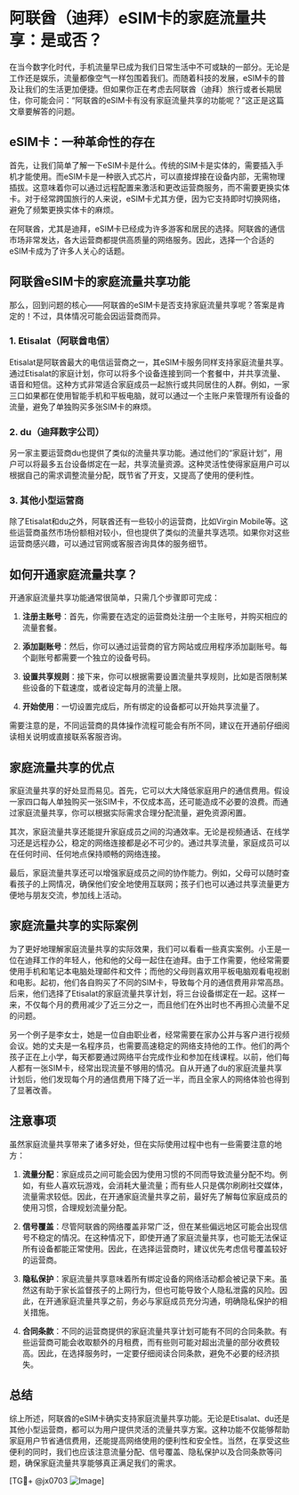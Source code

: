 # 阿联酋（迪拜）eSIM卡的家庭流量共享：是或否？

在当今数字化时代，手机流量早已成为我们日常生活中不可或缺的一部分。无论是工作还是娱乐，流量都像空气一样包围着我们。而随着科技的发展，eSIM卡的普及让我们的生活更加便捷。但如果你正在考虑去阿联酋（迪拜）旅行或者长期居住，你可能会问：“阿联酋的eSIM卡有没有家庭流量共享的功能呢？”这正是这篇文章要解答的问题。

## eSIM卡：一种革命性的存在

首先，让我们简单了解一下eSIM卡是什么。传统的SIM卡是实体的，需要插入手机才能使用。而eSIM卡是一种嵌入式芯片，可以直接焊接在设备内部，无需物理插拔。这意味着你可以通过远程配置来激活和更改运营商服务，而不需要更换实体卡。对于经常跨国旅行的人来说，eSIM卡尤其方便，因为它支持即时切换网络，避免了频繁更换实体卡的麻烦。

在阿联酋，尤其是迪拜，eSIM卡已经成为许多游客和居民的选择。阿联酋的通信市场非常发达，各大运营商都提供高质量的网络服务。因此，选择一个合适的eSIM卡成为了许多人关心的话题。

## 阿联酋eSIM卡的家庭流量共享功能

那么，回到问题的核心——阿联酋的eSIM卡是否支持家庭流量共享呢？答案是肯定的！不过，具体情况可能会因运营商而异。

### 1. **Etisalat（阿联酋电信）**

Etisalat是阿联酋最大的电信运营商之一，其eSIM卡服务同样支持家庭流量共享。通过Etisalat的家庭计划，你可以将多个设备连接到同一个套餐中，并共享流量、语音和短信。这种方式非常适合家庭成员一起旅行或共同居住的人群。例如，一家三口如果都在使用智能手机和平板电脑，就可以通过一个主账户来管理所有设备的流量，避免了单独购买多张SIM卡的麻烦。

### 2. **du（迪拜数字公司）**

另一家主要运营商du也提供了类似的流量共享功能。通过他们的“家庭计划”，用户可以将最多五台设备绑定在一起，共享流量资源。这种灵活性使得家庭用户可以根据自己的需求调整流量分配，既节省了开支，又提高了使用的便利性。

### 3. **其他小型运营商**

除了Etisalat和du之外，阿联酋还有一些较小的运营商，比如Virgin Mobile等。这些运营商虽然市场份额相对较小，但也提供了类似的流量共享选项。如果你对这些运营商感兴趣，可以通过官网或客服咨询具体的服务细节。

## 如何开通家庭流量共享？

开通家庭流量共享功能通常很简单，只需几个步骤即可完成：

1. **注册主账号**：首先，你需要在选定的运营商处注册一个主账号，并购买相应的流量套餐。
   
2. **添加副账号**：然后，你可以通过运营商的官方网站或应用程序添加副账号。每个副账号都需要一个独立的设备号码。

3. **设置共享规则**：接下来，你可以根据需要设置流量共享规则，比如是否限制某些设备的下载速度，或者设定每月的流量上限。

4. **开始使用**：一切设置完成后，所有绑定的设备都可以开始共享流量了。

需要注意的是，不同运营商的具体操作流程可能会有所不同，建议在开通前仔细阅读相关说明或直接联系客服咨询。

## 家庭流量共享的优点

家庭流量共享的好处显而易见。首先，它可以大大降低家庭用户的通信费用。假设一家四口每人单独购买一张SIM卡，不仅成本高，还可能造成不必要的浪费。而通过家庭流量共享，你可以根据实际需求合理分配流量，避免资源闲置。

其次，家庭流量共享还能提升家庭成员之间的沟通效率。无论是视频通话、在线学习还是远程办公，稳定的网络连接都是必不可少的。通过共享流量，家庭成员可以在任何时间、任何地点保持顺畅的网络连接。

最后，家庭流量共享还可以增强家庭成员之间的协作能力。例如，父母可以随时查看孩子的上网情况，确保他们安全地使用互联网；孩子们也可以通过共享流量更方便地与朋友交流，参加线上活动。

## 家庭流量共享的实际案例

为了更好地理解家庭流量共享的实际效果，我们可以看看一些真实案例。小王是一位在迪拜工作的年轻人，他和他的父母一起住在迪拜。由于工作需要，他经常需要使用手机和笔记本电脑处理邮件和文件；而他的父母则喜欢用平板电脑观看电视剧和电影。起初，他们各自购买了不同的SIM卡，导致每个月的通信费用非常高昂。后来，他们选择了Etisalat的家庭流量共享计划，将三台设备绑定在一起。这样一来，不仅每个月的费用减少了近三分之一，而且他们在外出时也不再担心流量不足的问题。

另一个例子是李女士，她是一位自由职业者，经常需要在家办公并与客户进行视频会议。她的丈夫是一名程序员，也需要高速稳定的网络支持他的工作。他们的两个孩子正在上小学，每天都要通过网络平台完成作业和参加在线课程。以前，他们每人都有一张SIM卡，经常出现流量不够用的情况。自从开通了du的家庭流量共享计划后，他们发现每个月的通信费用下降了近一半，而且全家人的网络体验也得到了显著改善。

## 注意事项

虽然家庭流量共享带来了诸多好处，但在实际使用过程中也有一些需要注意的地方：

1. **流量分配**：家庭成员之间可能会因为使用习惯的不同而导致流量分配不均。例如，有些人喜欢玩游戏，会消耗大量流量；而有些人只是偶尔刷刷社交媒体，流量需求较低。因此，在开通家庭流量共享之前，最好先了解每位家庭成员的使用习惯，合理规划流量分配。

2. **信号覆盖**：尽管阿联酋的网络覆盖非常广泛，但在某些偏远地区可能会出现信号不稳定的情况。在这种情况下，即使开通了家庭流量共享，也可能无法保证所有设备都能正常使用。因此，在选择运营商时，建议优先考虑信号覆盖较好的运营商。

3. **隐私保护**：家庭流量共享意味着所有绑定设备的网络活动都会被记录下来。虽然这有助于家长监督孩子的上网行为，但也可能导致个人隐私泄露的风险。因此，在开通家庭流量共享之前，务必与家庭成员充分沟通，明确隐私保护的相关措施。

4. **合同条款**：不同的运营商提供的家庭流量共享计划可能有不同的合同条款。有些运营商可能会收取额外的月租费，而有些则可能对超出流量的部分收费较高。因此，在选择服务时，一定要仔细阅读合同条款，避免不必要的经济损失。

## 总结

综上所述，阿联酋的eSIM卡确实支持家庭流量共享功能。无论是Etisalat、du还是其他小型运营商，都可以为用户提供灵活的流量共享方案。这种功能不仅能够帮助家庭用户节省通信费用，还能提高网络使用的便利性和安全性。当然，在享受这些便利的同时，我们也应该注意流量分配、信号覆盖、隐私保护以及合同条款等问题，确保家庭流量共享能够真正满足我们的需求。

[TG💪+ @jx0703 ![Image](https://github.com/user-attachments/assets/dbca1d08-cadb-493c-b0ec-ad6f7a83f270)]
